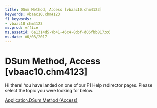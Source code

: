 ```yaml
---
title: DSum Method, Access [vbaac10.chm4123]
keywords: vbaac10.chm4123
f1_keywords:
- vbaac10.chm4123
ms.prod: office
ms.assetid: 6a1314d5-9b41-46c4-8dbf-d06fbb8172c6
ms.date: 06/08/2017
---
```



# DSum Method, Access [vbaac10.chm4123]

Hi there! You have landed on one of our F1 Help redirector pages. Please select the topic you were looking for below.

[Application.DSum Method (Access)](http://msdn.microsoft.com/library/53a3cfd4-a5e3-d0c5-1727-070c99d2b984%28Office.15%29.aspx)

